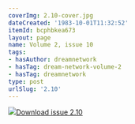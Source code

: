 ```yaml
---
coverImg: 2.10-cover.jpg
dateCreated: '1983-10-01T11:32:52'
itemId: bcphbkea673
layout: page
name: Volume 2, issue 10
tags:
- hasAuthor: dreamnetwork
- hasTag: dream-network-volume-2
- hasTag: dreamnetwork
type: post
urlSlug: '2.10'
---
```

<img class="card-journal-img" src="../images/2.10-rect.jpg"/><a href="../files/pdfs/Volume_2/2.10-Dream-Network-Bulletin-Vol.2-No.10.pdf" download="">Download issue 2.10</a>